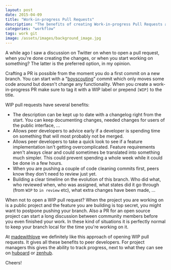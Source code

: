 ```yaml
---
layout: post
date: 2015-04-09
title: "Work-in-progress Pull Requests"
description: "The benefits of creating Work-in-progress Pull Requests as early as possible"
categories: "workflow"
tags: work git
image: /assets/images/background_image.jpg
---
```


A while ago I saw a discussion on Twitter on when to open a pull request,
when you're done creating the changes, or when you start working on something?
The latter is the preferred option, in my opinion.

Crafting a PR is possible from the moment you do a first commit on a new branch. You can start with a "[boyscouting](http://jason.pureconcepts.net/2015/01/are-you-a-boy-scout/)"
commit which only moves some code around but doesn't change any functionality. When you create
a work-in-progress PR make sure to tag it with a WIP label or prepend `[WIP]` to the title.

WIP pull requests have several benefits:

- The description can be kept up to date with a changelog right from the start. You can keep documenting changes, needed changes for users of the public interface, ...
- Allows peer developers to advice early if a developer is spending time on something that will most probably not be merged.
- Allows peer developers to take a quick look to see if a feature implementation isn't getting overcomplicated. Feature requirements aren't always clear and could sometimes be translated into something much simpler. This could prevent spending a whole week while it could be done in a few hours.
- When you are pushing a couple of code cleaning commits first, peers know they don't need to review just yet.
- Building a clear timeline on the evolution of this branch. Who did what, who reviewed when, who was assigned, what states did it go through (from `WIP` to `in review` etc), what extra changes have been made, ...

When not to open a WIP pull request?
When the project you are working on is a public project and the feature you are building is top secret,
you might want to postpone pushing your branch. Also a PR for an open source project can start a long discussion
between community members before you even finished your work. In these kind of situations it is perfectly normal
to keep your branch local for the time you're working on it.

At [madewithlove](http://mwl.be) we definitely like this approach of opening WIP pull requests.
It gives all these benefits to peer developers. For project managers this gives the ability to track
progress, next to what they can see on [huboard](https://huboard.com) or [zenhub](https://www.zenhub.io/).

Cheers!
